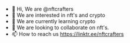 - 👋 Hi, We are @nftcrafters
- 👀 We are interested in nft's and crypto
- 🌱 We are currently learning crypto
- 💞️ We are looking to collaborate on nft's.
- 📫 How to reach us https://linktr.ee/nftcrafters
